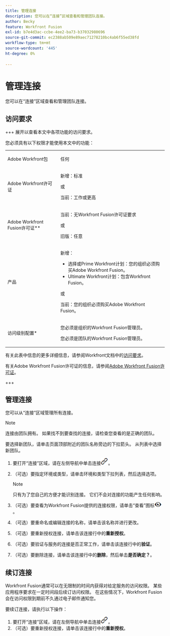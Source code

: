 ```yaml
---
title: 管理连接
description: 您可以在“连接”区域查看和管理团队连接。
author: Becky
feature: Workfront Fusion
exl-id: b7e4d3ac-ccbe-4ee2-ba73-b37032980696
source-git-commit: ec2388ab509e89aec71278210bc4ab6f55ed38fd
workflow-type: tm+mt
source-wordcount: '445'
ht-degree: 0%

---
```


# 管理连接

您可以在“连接”区域查看和管理团队连接。

## 访问要求

+++ 展开以查看本文中各项功能的访问要求。

您必须具有以下权限才能使用本文中的功能：

<table style="table-layout:auto">
 <col> 
 <col> 
 <tbody> 
  <tr> 
   <td role="rowheader">Adobe Workfront包 
   <td> <p>任何</p> </td> 
  </tr> 
  <tr data-mc-conditions=""> 
   <td role="rowheader">Adobe Workfront许可证</td> 
   <td> <p>新增：标准</p><p>或</p><p>当前：工作或更高</p> </td> 
  </tr> 
  <tr> 
   <td role="rowheader">Adobe Workfront Fusion许可证**</td> 
   <td>
   <p>当前：无Workfront Fusion许可证要求</p>
   <p>或</p>
   <p>旧版：任意 </p>
   </td> 
  </tr> 
  <tr> 
   <td role="rowheader">产品</td> 
   <td>
   <p>新增：</p> <ul><li>选择或Prime Workfront计划：您的组织必须购买Adobe Workfront Fusion。</li><li>Ultimate Workfront计划：包含Workfront Fusion。</li></ul>
   <p>或</p>
   <p>当前：您的组织必须购买Adobe Workfront Fusion。</p>
   </td> 
  </tr>
  <tr data-mc-conditions=""> 
   <td role="rowheader">访问级别配置*</td> 
   <td> 
     <p>您必须是组织的Workfront Fusion管理员。</p>
     <p>您必须是团队的Workfront Fusion管理员。</p>
   </td> 
  </tr> 
   </td> 
  </tr> 
 </tbody> 
</table>

有关此表中信息的更多详细信息，请参阅Workfront文档中的[访问要求](/help/workfront-fusion/references/licenses-and-roles/access-level-requirements-in-documentation.md)。

有关Adobe Workfront Fusion许可证的信息，请参阅[Adobe Workfront Fusion许可证](/help/workfront-fusion/set-up-and-manage-workfront-fusion/licensing-operations-overview/license-automation-vs-integration.md)。

+++

## 管理连接

您可以从“连接”区域管理所有连接。

>[!NOTE]
>
>连接由团队拥有。 如果找不到要查找的连接，请检查您查看的是正确的团队。
>
>要选择新团队，请单击页面顶部附近的团队名称旁边的下拉箭头。 从列表中选择新团队。

1. 要打开“连接”区域，请在左侧导航中单击连接![连接图标](assets/connections-icon.png)。
1. （可选）要指定环境或类型，请单击环境和类型下拉列表，然后选择选项。

   >[!NOTE]
   >
   >只有为了您自己的方便才能识别连接。 它们不会对连接的功能产生任何影响。

1. （可选）要查看为Workfront Fusion提供的连接权限，请单击“查看”图标![查看该连接的连接权限](assets/view-connection-permissions.png)。
1. （可选）要重命名或编辑连接的名称，请单击该名称并进行更改。
1. （可选）要重新授权连接，请单击该连接行中的&#x200B;**重新授权**。
1. （可选）要验证与服务的连接是否正常工作，请单击该连接行中的&#x200B;**验证**。
1. （可选）要删除连接，请单击该连接行中的&#x200B;**删除**，然后单击&#x200B;**是否确定？**。

## 续订连接

Workfront Fusion通常可以在无限制的时间内获得对给定服务的访问权限。 某些应用程序要求在一定时间段后续订访问权限。 在这些情况下，Workfront Fusion会在访问权限到期前不久通过电子邮件通知您。

要续订连接，请执行以下操作：

1. 要打开“连接”区域，请在左侧导航中单击连接![连接图标](assets/connections-icon.png)。
1. （可选）要重新授权连接，请单击该连接行中的&#x200B;**重新授权**。
